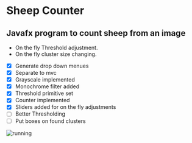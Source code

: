 # Sheep Counter

## Javafx program to count sheep from an image
* On the fly Threshold adjustment.
* On the fly cluster size changing.

- [x] Generate drop down menues
- [x] Separate to mvc
- [x] Grayscale implemented
- [x] Monochrome filter added
- [x] Threshold primitive set
- [x] Counter implemented
- [x] Sliders added for on the fly adjustments
- [ ] Better Thresholding
- [ ] Put boxes on found clusters

![running](https://content-repo.me/creations/20181107_141030.gif)
